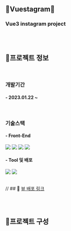 <br/>

## 🔔Vuestagram🔔

### Vue3 instagram project

<br/>
<br/>

## 📛프로젝트 정보

<br/>

### 개발기간

#### - 2023.01.22 ~

<br/>

### 기술스택

#### - Front-End

<div>
    <sapn><img src="https://img.shields.io/badge/HTML5-E34F26?style=for-the-badge&logo=HTML5&logoColor=white"></sapn>
    <sapn><img src="https://img.shields.io/badge/CSS3-1572B6?style=for-the-badge&logo=CSS3&logoColor=white"></sapn>
    <sapn><img src="https://img.shields.io/badge/JavaScript-F7DF1E?style=for-the-badge&logo=JavaScript&logoColor=white"></sapn>
    <sapn><img src="https://img.shields.io/badge/Vue.js-4FC08D?style=for-the-badge&logo=Vue.js&logoColor=black"></sapn>
</div>

#### - Tool 및 배포

<div>
    <sapn><img src="https://img.shields.io/badge/Visual Studio-5C2D91?style=for-the-badge&logo=Visual Studio&logoColor=white"></sapn>
    <sapn><img src="https://img.shields.io/badge/Vercel-00000?style=for-the-badge&logo=Vercel&logoColor=white"></sapn>
</div>

<br/>

// ## 📢 [뷰 배포 링크](https://vuestagram.vercel.app/)

<br/>
<br/>

## 📛프로젝트 구성

<br/>
<br/>
